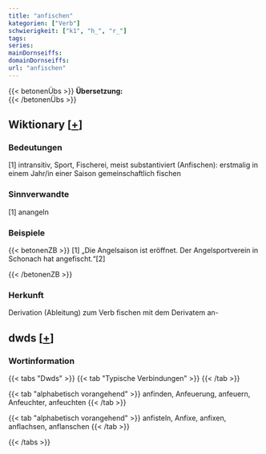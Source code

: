 ```yaml
---
title: "anfischen"
kategorien: ["Verb"]
schwierigkeit: ["k1", "h_", "r_"]
tags:
series:
mainDornseiffs:
domainDornseiffs:
url: "anfischen"
---
```


{{< betonenÜbs >}}
**Übersetzung:**  
{{< /betonenÜbs >}}

## Wiktionary [[+](https://de.wiktionary.org/wiki/anfischen)]

### Bedeutungen
[1] intransitiv, Sport, Fischerei, meist substantiviert (Anfischen): erstmalig in einem Jahr/in einer Saison gemeinschaftlich fischen  

### Sinnverwandte
[1] anangeln  

### Beispiele
{{< betonenZB >}}
[1] „Die Angelsaison ist eröffnet. Der Angelsportverein in Schonach hat angefischt.“[2]  

{{< /betonenZB >}}
### Herkunft
Derivation (Ableitung) zum Verb fischen mit dem Derivatem an-  



## dwds [[+](https://www.dwds.de/wb/anfischen)]

### Wortinformation
{{< tabs "Dwds" >}}
{{< tab "Typische Verbindungen" >}}
{{< /tab >}}

{{< tab "alphabetisch vorangehend" >}}
anfinden, Anfeuerung, anfeuern, Anfeuchter, anfeuchten
{{< /tab >}}

{{< tab "alphabetisch vorangehend" >}}
anfisteln, Anfixe, anfixen, anflachsen, anflanschen
{{< /tab >}}

{{< /tabs >}}

